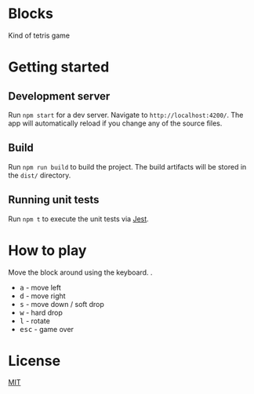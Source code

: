 # Blocks
Kind of tetris game

# Getting started

## Development server

Run `npm start` for a dev server. Navigate to `http://localhost:4200/`. The app will automatically reload if you change any of the source files.

## Build

Run `npm run build` to build the project. The build artifacts will be stored in the `dist/` directory.

## Running unit tests

Run `npm t` to execute the unit tests via [Jest](https://jestjs.io/).

# How to play
Move the block around using the keyboard. .
* <kbd>a</kbd> - move left
* <kbd>d</kbd> - move right
* <kbd>s</kbd> - move down / soft drop 
* <kbd>w</kbd> - hard drop
* <kbd>l</kbd> - rotate
* <kbd>esc</kbd> - game over



# License
 [MIT](/LICENSE)

